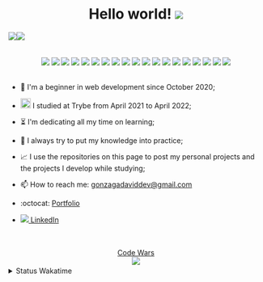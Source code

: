   <h1 align="center">Hello world!  <img src="https://media.giphy.com/media/X1XORnJ6ErubS/giphy.gif" width="55px"></h1>

<!-- <div align="center"> -->
 <img src="https://github-readme-stats.vercel.app/api?username=Gonzagadavid&show_icons=true&theme=chartreuse-dark" /><img src="https://github-readme-stats.vercel.app/api/top-langs/?username=Gonzagadavid&layout=compact&theme=chartreuse-dark"/>
<!-- </div> -->

<br>
<div align="center">
  <img src="https://img.shields.io/badge/-HTML5-1C1C1C?style=plastic&logo=html5&logoColor=E34F26" width="85px"> 
  <img src="https://img.shields.io/badge/-CSS3-1C1C1C?style=plastic&logo=css3&logoColor=1572B6" width="75px"> 
  <img src="https://img.shields.io/badge/-JavaScript-1C1C1C?style=plastic&logo=javascript&logoColor=eed718" width="110px"> 
  <img src="https://img.shields.io/badge/-TypeScript-1C1C1C?style=plastic&logo=typescript&logoColor=3178C6" width="110px">
  <img src="https://img.shields.io/badge/-Python-1C1C1C?style=plastic&logo=python&logoColor=3776AB" width="85px"> 
  <img src="https://img.shields.io/badge/-Node.js-1C1C1C?style=plastic&logo=Node.js&logoColor=3C873A" width="90px"> 
  <img src="https://img.shields.io/badge/-ReactJs-1C1C1C?logo=react&logoColor=61DAFB&style=plastic" width="90px"> 
  <img src="https://img.shields.io/badge/-MongoDB-1C1C1C?style=plastic&logo=mongodb&logoColor=47A248" width="105px">  
  <img src="https://img.shields.io/badge/-MySQL-1C1C1C?style=plastic&logo=mysql&logoColor=4479A1" width="85px">
  <img src="https://img.shields.io/badge/-git-1C1C1C?logo=git&logoColor=F05032&style=plastic" width="55px">
  <img src="https://img.shields.io/badge/-React%20Router-1C1C1C?logo=react-router&logoColor=CA4245&style=plastic" width="130px">
  <img src="https://img.shields.io/badge/-Redux-1C1C1C?logo=redux&logoColor=764ABC&style=plastic" width="85px"> 
  <img src="https://img.shields.io/badge/-Express-1C1C1C?style=plastic&logo=express&logoColor=fff" width="95px"> 
  <img src="https://img.shields.io/badge/-NPM-1C1C1C?logo=npm&logoColor=CB3837&style=plastic" width="70px"> 
  <img src="https://img.shields.io/badge/-Jest-1C1C1C?logo=jest&logoColor=C21325&style=plastic" width="65px"> 
  <img src="https://img.shields.io/badge/-Testing%20Library-1C1C1C?logo=testing-library&logoColor=E33332&style=plastic" width="150px">
  <img src="https://img.shields.io/badge/-Chai-1C1C1C?style=plastic&logo=chai&logoColor=A30701" width="72px">
  <img src="https://img.shields.io/badge/-Mocha-1C1C1C?style=plastic&logo=mocha&logoColor=8D6748" width="85px">
  <img src="https://img.shields.io/badge/-Swagger-1C1C1C?style=plastic&logo=swagger&logoColor=85EA2D" width="105px">
</div>
<br>

- :hatching_chick: I'm a beginner in web development since October 2020;

- <img src="https://emoji.slack-edge.com/TMDDFEPFU/trybe/54202dc3a934a845.png" height="20px" width="20px"> I studied at Trybe from April 2021 to April 2022; 

- :hourglass_flowing_sand: I'm dedicating all my time on learning;

- :muscle: I always try to put my knowledge into practice;

- :chart_with_upwards_trend: I use the repositories on this page to post my personal projects and the projects I develop while studying;

- 📫 How to reach me: gonzagadaviddev@gmail.com

- :octocat: <a href="https://gonzagadavid.github.io/portfolio">Portfolio</a>

- <img src="https://i.stack.imgur.com/gVE0j.png"/><a href="https://www.linkedin.com/in/david-gonzaga/"> LinkedIn</a>

<br>

  <br>
<div align="center">
  <div><a href="https://www.codewars.com/users/Gonzagadavid">Code Wars</a></div>
  <img src="https://www.codewars.com/users/Gonzagadavid/badges/large" />
</div>

<details>
  <summary> Status Wakatime </summary> 
  <!--START_SECTION:waka-->
![Profile Views](http://img.shields.io/badge/Profile%20Views-29-blue)

**🐱 My GitHub Data** 

> 🏆 1,020 Contributions in the Year 2022
 > 
> 📦 675.8 kB Used in GitHub's Storage 
 > 
> 💼 Opted to Hire
 > 
> 📜 92 Public Repositories 
 > 
> 🔑 54 Private Repositories  
 > 
**I'm an Early 🐤** 

```text
🌞 Morning    110 commits    █░░░░░░░░░░░░░░░░░░░░░░░░   6.2% 
🌆 Daytime    791 commits    ███████████░░░░░░░░░░░░░░   44.59% 
🌃 Evening    700 commits    █████████░░░░░░░░░░░░░░░░   39.46% 
🌙 Night      173 commits    ██░░░░░░░░░░░░░░░░░░░░░░░   9.75%

```
📅 **I'm Most Productive on Tuesday** 

```text
Monday       200 commits    ██░░░░░░░░░░░░░░░░░░░░░░░   11.27% 
Tuesday      387 commits    █████░░░░░░░░░░░░░░░░░░░░   21.82% 
Wednesday    291 commits    ████░░░░░░░░░░░░░░░░░░░░░   16.4% 
Thursday     285 commits    ████░░░░░░░░░░░░░░░░░░░░░   16.07% 
Friday       209 commits    ███░░░░░░░░░░░░░░░░░░░░░░   11.78% 
Saturday     177 commits    ██░░░░░░░░░░░░░░░░░░░░░░░   9.98% 
Sunday       225 commits    ███░░░░░░░░░░░░░░░░░░░░░░   12.68%

```


📊 **This Week I Spent My Time On** 

```text
⌚︎ Time Zone: America/Sao_Paulo

💬 Programming Languages: 
TypeScript               9 hrs 26 mins       ██████████░░░░░░░░░░░░░░░   42.67% 
JavaScript               6 hrs 42 mins       ███████░░░░░░░░░░░░░░░░░░   30.32% 
Markdown                 4 hrs 19 mins       █████░░░░░░░░░░░░░░░░░░░░   19.59% 
Bash                     42 mins             ░░░░░░░░░░░░░░░░░░░░░░░░░   3.2% 
CSS                      34 mins             ░░░░░░░░░░░░░░░░░░░░░░░░░   2.57%

🔥 Editors: 
VS Code                  22 hrs 6 mins       █████████████████████████   100.0%

🐱‍💻 Projects: 
appointment-calendar-reac10 hrs 56 mins      ████████████░░░░░░░░░░░░░   49.44% 
appointment-calendar-back7 hrs 42 mins       ████████░░░░░░░░░░░░░░░░░   34.83% 
priority-list-backend    1 hr 59 mins        ██░░░░░░░░░░░░░░░░░░░░░░░   9.0% 
Unknown Project          49 mins             █░░░░░░░░░░░░░░░░░░░░░░░░   3.7% 
priority-list-fullstack  25 mins             ░░░░░░░░░░░░░░░░░░░░░░░░░   1.93%

💻 Operating System: 
Linux                    22 hrs 6 mins       █████████████████████████   100.0%

```

**I Mostly Code in JavaScript** 

```text
JavaScript               77 repos            ███████████████████░░░░░░   78.57% 
TypeScript               8 repos             ██░░░░░░░░░░░░░░░░░░░░░░░   8.16% 
HTML                     6 repos             █░░░░░░░░░░░░░░░░░░░░░░░░   6.12% 
Python                   4 repos             █░░░░░░░░░░░░░░░░░░░░░░░░   4.08% 
Shell                    3 repos             ░░░░░░░░░░░░░░░░░░░░░░░░░   3.06%

```


**Timeline**

![Chart not found](https://raw.githubusercontent.com/Gonzagadavid/Gonzagadavid/main/charts/bar_graph.png) 


 Last Updated on 15/04/2022 18:57:27 UTC
<!--END_SECTION:waka--> 
</details>


